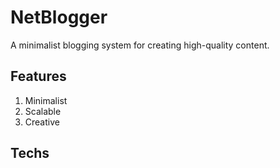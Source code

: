 # NetBlogger

A minimalist blogging system for creating high-quality content.

## Features

1. Minimalist
2. Scalable
3. Creative

## Techs
